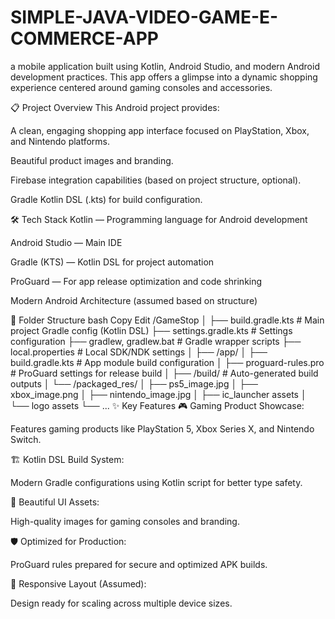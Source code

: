 # SIMPLE-JAVA-VIDEO-GAME-E-COMMERCE-APP
a mobile application built using Kotlin, Android Studio, and modern Android development practices. This app offers a glimpse into a dynamic shopping experience centered around gaming consoles and accessories.


📋 Project Overview
This Android project provides:

A clean, engaging shopping app interface focused on PlayStation, Xbox, and Nintendo platforms.

Beautiful product images and branding.

Firebase integration capabilities (based on project structure, optional).

Gradle Kotlin DSL (.kts) for build configuration.

🛠️ Tech Stack
Kotlin — Programming language for Android development

Android Studio — Main IDE

Gradle (KTS) — Kotlin DSL for project automation

ProGuard — For app release optimization and code shrinking

Modern Android Architecture (assumed based on structure)

📁 Folder Structure
bash
Copy
Edit
/GameStop
│
├── build.gradle.kts            # Main project Gradle config (Kotlin DSL)
├── settings.gradle.kts         # Settings configuration
├── gradlew, gradlew.bat         # Gradle wrapper scripts
├── local.properties             # Local SDK/NDK settings
│
├── /app/
│   ├── build.gradle.kts         # App module build configuration
│   ├── proguard-rules.pro       # ProGuard settings for release build
│   ├── /build/                  # Auto-generated build outputs
│   └── /packaged_res/
│       ├── ps5_image.jpg
│       ├── xbox_image.png
│       ├── nintendo_image.jpg
│       ├── ic_launcher assets
│       └── logo assets
└── ...
✨ Key Features
🎮 Gaming Product Showcase:

Features gaming products like PlayStation 5, Xbox Series X, and Nintendo Switch.

🏗️ Kotlin DSL Build System:

Modern Gradle configurations using Kotlin script for better type safety.

🎨 Beautiful UI Assets:

High-quality images for gaming consoles and branding.

🛡️ Optimized for Production:

ProGuard rules prepared for secure and optimized APK builds.

📱 Responsive Layout (Assumed):

Design ready for scaling across multiple device sizes.
